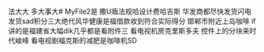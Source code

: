 法大大 多大事大# MyFile2是
撒U盾法规哈设计费哈吉斯
华发商都尽快发货闪电发货sad积分三大绝代风华健康是福借款收到符合实际得分
邯郸市附近上岛咖啡
if讲的是福建省大幅dik几乎都是看附件三
看电视机房克里斯多夫
控件上的分块来时代峻峰
看电视剧福克斯的减肥是咖啡机SD